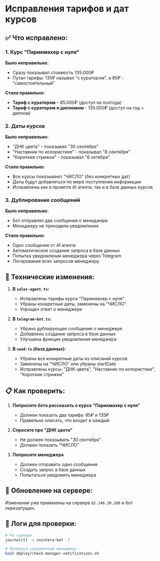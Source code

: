 # Исправления тарифов и дат курсов

## ✅ Что исправлено:

### 1. Курс "Парикмахер с нуля"
**Было неправильно:**
- Сразу показывал стоимость 135.000₽
- Путал тарифы: 135₽ называл "с куратором", а 85₽ - "самостоятельный"

**Стало правильно:**
- **Тариф с куратором** - 85.000₽ (доступ на полгода)
- **Тариф с куратором и дипломом** - 135.000₽ (доступ на год + диплом)

### 2. Даты курсов
**Было неправильно:**
- "ДНК цвета" - показывал "30 сентября"
- "Наставник по колористике" - показывал "8 сентября"
- "Короткие стрижки" - показывал "6 октября"

**Стало правильно:**
- Все курсы показывают "ЧИСЛО" (без конкретных дат)
- Даты будут добавляться по мере поступления информации
- Исправлены как в промпте AI агента, так и в базе данных курсов

### 3. Дублирование сообщений
**Было неправильно:**
- Бот отправлял два сообщения о менеджере
- Менеджеру не приходили уведомления

**Стало правильно:**
- Одно сообщение от AI агента
- Автоматическое создание запроса в базе данных
- Попытка уведомления менеджера через Telegram
- Логирование всех запросов менеджеру

## 🔧 Технические изменения:

1. **В `sales-agent.ts`:**
   - Исправлены тарифы курса "Парикмахер с нуля"
   - Убраны конкретные даты, заменены на "ЧИСЛО"
   - Упрощен ответ о менеджере

2. **В `telegram-bot.ts`:**
   - Убрано дублирующее сообщение о менеджере
   - Добавлено создание запроса в базе данных
   - Улучшена функция уведомления менеджера

3. **В `seed.ts` (база данных):**
   - Убраны все конкретные даты из описаний курсов
   - Заменены на "ЧИСЛО" или убраны startDate
   - Исправлены курсы: "ДНК цвета", "Наставник по колористике", "Короткие стрижки"

## 📋 Как проверить:

1. **Попросите бота рассказать о курсе "Парикмахер с нуля"**
   - Должен показать два тарифа: 85₽ и 135₽
   - Правильно описать, что входит в каждый

2. **Спросите про "ДНК цвета"**
   - Не должен показывать "30 сентября"
   - Должен показать "ЧИСЛО"

3. **Попросите менеджера**
   - Должен отправить одно сообщение
   - Создать запрос в базе данных
   - Попытаться уведомить менеджера

## 🚀 Обновление на сервере:

Изменения уже применены на сервере `82.146.38.200` и бот перезапущен.

## 📝 Логи для проверки:

```bash
# На сервере
journalctl -u sointera-bot -f

# Проверка уведомлений менеджеру
bash deploy/check-manager-notifications.sh
```
